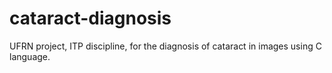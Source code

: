 # cataract-diagnosis
UFRN project, ITP discipline, for the diagnosis of cataract in images using C language.
